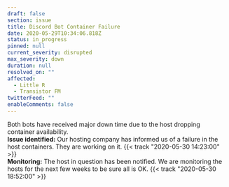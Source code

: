 ```yaml
---
draft: false
section: issue
title: Discord Bot Container Failure
date: 2020-05-29T10:34:06.818Z
status: in_progress
pinned: null
current_severity: disrupted
max_severity: down
duration: null
resolved_on: ""
affected:
  - Little R
  - Transistor FM
twitterFeed: ""
enableComments: false
---
```

Both bots have received major down time due to the host dropping container availability.\
**Issue identified:** Our hosting company has informed us of a failure in the host containers. They are working on it.  {{< track "2020-05-30 14:23:00" >}} \
**Monitoring:** The host in question has been notified. We are monitoring the hosts for the next few weeks to be sure all is OK. {{< track "2020-05-30 18:52:00" >}}
